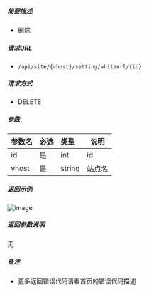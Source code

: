 

    
##### 简要描述

- 删除

##### 请求URL
- ` /api/site/{vhost}/setting/whiteurl/{id} `
  
##### 请求方式
- DELETE 

##### 参数

|参数名|必选|类型|说明|
|:----    |:---|:----- |-----   |
|id |是  |int | id    |
|vhost |是  |string |站点名   |

##### 返回示例 

![image](https://user-images.githubusercontent.com/90588289/133773839-920b995c-53e4-4760-ad30-445989f87d44.png)

##### 返回参数说明 

无

##### 备注 

- 更多返回错误代码请看首页的错误代码描述



